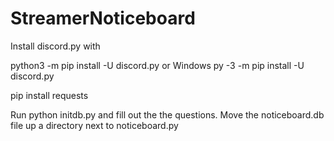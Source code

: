 # StreamerNoticeboard

Install discord.py with

python3 -m pip install -U discord.py
or Windows
py -3 -m pip install -U discord.py

pip install requests

Run python initdb.py and fill out the the questions.
Move the noticeboard.db file up a directory next to noticeboard.py
